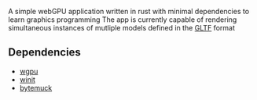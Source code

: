 A simple webGPU application written in rust with minimal dependencies to learn graphics programming
The app is currently capable of rendering simultaneous instances of mutliple models defined in the [GLTF](https://www.khronos.org/gltf/) format
## Dependencies
- [wgpu](https://crates.io/crates/wgpu)
- [winit](https://crates.io/crates/winit)
- [bytemuck](https://crates.io/crates/bytemuck)
